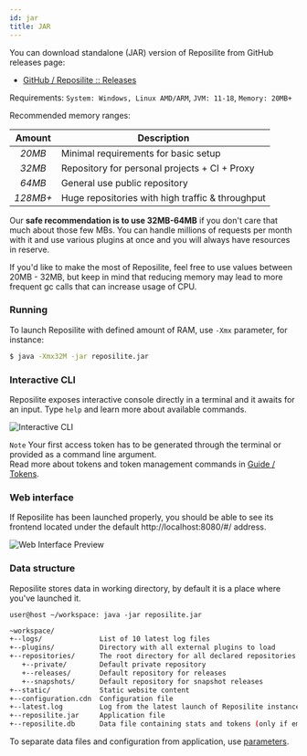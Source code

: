 ```yaml
---
id: jar
title: JAR
---
```


You can download standalone (JAR) version of Reposilite from GitHub releases page:

- [GitHub / Reposilite :: Releases](https://github.com/dzikoysk/reposilite/releases)

Requirements: `System: Windows, Linux AMD/ARM`, `JVM: 11-18`, `Memory: 20MB+`

Recommended memory ranges:

|  Amount  | Description                                      |
|:--------:|--------------------------------------------------|
|  _20MB_  | Minimal requirements for basic setup             |
|  _32MB_  | Repository for personal projects + CI + Proxy    |
|  _64MB_  | General use public repository                    |
| _128MB+_ | Huge repositories with high traffic & throughput |                                    

Our **safe recommendation is to use 32MB-64MB** if you don't care that much about those few MBs. 
You can handle millions of requests per month with it and use various plugins at once and you will always have resources in reserve.

If you'd like to make the most of Reposilite, feel free to use values between 20MB - 32MB, 
but keep in mind that reducing memory may lead to more frequent gc calls that can increase usage of CPU.

### Running

To launch Reposilite with defined amount of RAM, use `-Xmx` parameter, for instance:

```bash
$ java -Xmx32M -jar reposilite.jar
```

### Interactive CLI

Reposilite exposes interactive console directly in a terminal and it awaits for an input.
Type `help` and learn more about available commands.

![Interactive CLI](/images/guides/interactive-cli.gif)

`Note` Your first access token has to be generated through the terminal or provided as a command line argument.  
Read more about tokens and token management commands in [Guide / Tokens](/guide/tokens).

### Web interface

If Reposilite has been launched properly,
you should be able to see its frontend located under the default http://localhost:8080/#/ address.

![Web Interface Preview](/images/guides/web-interface-preview.png)

### Data structure

Reposilite stores data in working directory,
by default it is a place where you've launched it.

```shell-session
user@host ~/workspace: java -jar reposilite.jar
```

```bash
~workspace/
+--logs/              List of 10 latest log files
+--plugins/           Directory with all external plugins to load
+--repositories/      The root directory for all declared repositories
   +--private/        Default private repository
   +--releases/       Default repository for releases
   +--snapshots/      Default repository for snapshot releases
+--static/            Static website content
+--configuration.cdn  Configuration file
+--latest.log         Log from the latest launch of Reposilite instance
+--reposilite.jar     Application file
+--reposilite.db      Data file containing stats and tokens (only if embedded database enabled)
```

To separate data files and configuration from application, use [parameters](general#parameters).
